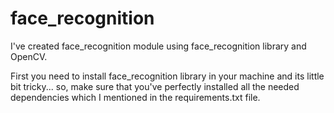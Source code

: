 # face_recognition
I've created face_recognition module using face_recognition library and OpenCV.

First you need to install face_recognition library in your machine and its little bit tricky...
so, make sure that you've perfectly installed all the needed dependencies which I mentioned in the requirements.txt file.

